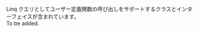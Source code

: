 <Namespace Name="Microsoft.Azure.Documents.Linq">
  <Docs>
    <summary>Linq クエリとしてユーザー定義関数の呼び出しをサポートするクラスとインターフェイスが含まれています。</summary> 
    <remarks>To be added.</remarks>
  </Docs>
</Namespace>
